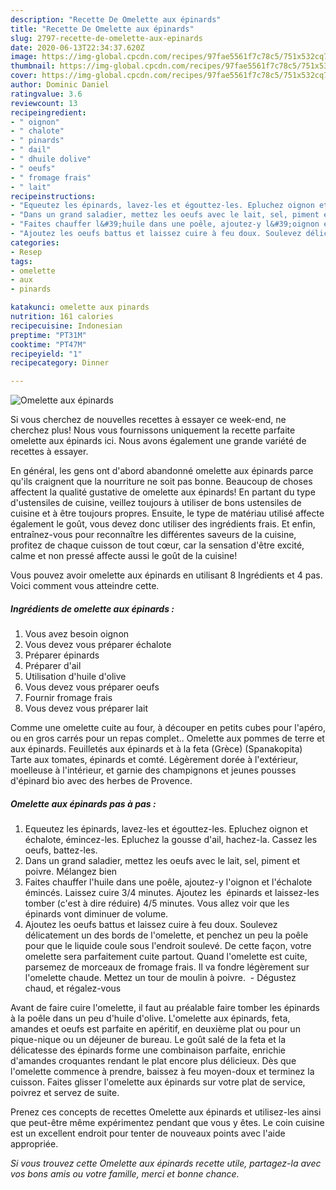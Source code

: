 ```yaml
---
description: "Recette De Omelette aux épinards"
title: "Recette De Omelette aux épinards"
slug: 2797-recette-de-omelette-aux-epinards
date: 2020-06-13T22:34:37.620Z
image: https://img-global.cpcdn.com/recipes/97fae5561f7c78c5/751x532cq70/omelette-aux-epinards-photo-principale-de-la-recette.jpg
thumbnail: https://img-global.cpcdn.com/recipes/97fae5561f7c78c5/751x532cq70/omelette-aux-epinards-photo-principale-de-la-recette.jpg
cover: https://img-global.cpcdn.com/recipes/97fae5561f7c78c5/751x532cq70/omelette-aux-epinards-photo-principale-de-la-recette.jpg
author: Dominic Daniel
ratingvalue: 3.6
reviewcount: 13
recipeingredient:
- " oignon"
- " chalote"
- " pinards"
- " dail"
- " dhuile dolive"
- " oeufs"
- " fromage frais"
- " lait"
recipeinstructions:
- "Equeutez les épinards, lavez-les et égouttez-les. Epluchez oignon et échalote, émincez-les. Epluchez la gousse d&#39;ail, hachez-la. Cassez les oeufs, battez-les."
- "Dans un grand saladier, mettez les oeufs avec le lait, sel, piment et poivre. Mélangez bien"
- "Faites chauffer l&#39;huile dans une poêle, ajoutez-y l&#39;oignon et l&#39;échalote émincés. Laissez cuire 3/4 minutes. Ajoutez les  épinards et laissez-les tomber (c&#39;est à dire réduire) 4/5 minutes. Vous allez voir que les épinards vont diminuer de volume."
- "Ajoutez les oeufs battus et laissez cuire à feu doux. Soulevez délicatement un des bords de l&#39;omelette, et penchez un peu la poêle pour que le liquide coule sous l&#39;endroit soulevé. De cette façon, votre omelette sera parfaitement cuite partout. Quand l&#39;omelette est cuite, parsemez de morceaux de fromage frais. Il va fondre légèrement sur l&#39;omelette chaude. Mettez un tour de moulin à poivre.  Dégustez chaud, et régalez-vous"
categories:
- Resep
tags:
- omelette
- aux
- pinards

katakunci: omelette aux pinards 
nutrition: 161 calories
recipecuisine: Indonesian
preptime: "PT31M"
cooktime: "PT47M"
recipeyield: "1"
recipecategory: Dinner

---
```



![Omelette aux épinards](https://img-global.cpcdn.com/recipes/97fae5561f7c78c5/751x532cq70/omelette-aux-epinards-photo-principale-de-la-recette.jpg)

Si vous cherchez de nouvelles recettes à essayer ce week-end, ne cherchez plus! Nous vous fournissons uniquement la recette parfaite omelette aux épinards ici. Nous avons également une grande variété de recettes à essayer.

En général, les gens ont d'abord abandonné omelette aux épinards parce qu'ils craignent que la nourriture ne soit pas bonne. Beaucoup de choses affectent la qualité gustative de omelette aux épinards! En partant du type d'ustensiles de cuisine, veillez toujours à utiliser de bons ustensiles de cuisine et à être toujours propres. Ensuite, le type de matériau utilisé affecte également le goût, vous devez donc utiliser des ingrédients frais. Et enfin, entraînez-vous pour reconnaître les différentes saveurs de la cuisine, profitez de chaque cuisson de tout cœur, car la sensation d'être excité, calme et non pressé affecte aussi le goût de la cuisine!

<!--inarticleads1-->

Vous pouvez avoir omelette aux épinards en utilisant 8 Ingrédients et 4 pas. Voici comment vous atteindre cette.

##### Ingrédients de omelette aux épinards :

1. Vous avez besoin  oignon
1. Vous devez vous préparer  échalote
1. Préparer  épinards
1. Préparer  d&#39;ail
1. Utilisation  d&#39;huile d&#39;olive
1. Vous devez vous préparer  oeufs
1. Fournir  fromage frais
1. Vous devez vous préparer  lait


Comme une omelette cuite au four, à découper en petits cubes pour l&#39;apéro, ou en gros carrés pour un repas complet.. Omelette aux pommes de terre et aux épinards. Feuilletés aux épinards et à la feta (Grèce) (Spanakopita) Tarte aux tomates, épinards et comté. Légèrement dorée à l&#39;extérieur, moelleuse à l&#39;intérieur, et garnie des champignons et jeunes pousses d&#39;épinard bio avec des herbes de Provence. 

<!--inarticleads2-->

##### Omelette aux épinards pas à pas :

1. Equeutez les épinards, lavez-les et égouttez-les. Epluchez oignon et échalote, émincez-les. Epluchez la gousse d&#39;ail, hachez-la. Cassez les oeufs, battez-les.
1. Dans un grand saladier, mettez les oeufs avec le lait, sel, piment et poivre. Mélangez bien
1. Faites chauffer l&#39;huile dans une poêle, ajoutez-y l&#39;oignon et l&#39;échalote émincés. Laissez cuire 3/4 minutes. Ajoutez les  épinards et laissez-les tomber (c&#39;est à dire réduire) 4/5 minutes. Vous allez voir que les épinards vont diminuer de volume.
1. Ajoutez les oeufs battus et laissez cuire à feu doux. Soulevez délicatement un des bords de l&#39;omelette, et penchez un peu la poêle pour que le liquide coule sous l&#39;endroit soulevé. De cette façon, votre omelette sera parfaitement cuite partout. Quand l&#39;omelette est cuite, parsemez de morceaux de fromage frais. Il va fondre légèrement sur l&#39;omelette chaude. Mettez un tour de moulin à poivre.  - Dégustez chaud, et régalez-vous


Avant de faire cuire l&#39;omelette, il faut au préalable faire tomber les épinards à la poêle dans un peu d&#39;huile d&#39;olive. L&#39;omelette aux épinards, feta, amandes et oeufs est parfaite en apéritif, en deuxième plat ou pour un pique-nique ou un déjeuner de bureau. Le goût salé de la feta et la délicatesse des épinards forme une combinaison parfaite, enrichie d&#39;amandes croquantes rendant le plat encore plus délicieux. Dès que l&#39;omelette commence à prendre, baissez à feu moyen-doux et terminez la cuisson. Faites glisser l&#39;omelette aux épinards sur votre plat de service, poivrez et servez de suite. 

<!--inarticleads1-->

<p>
Prenez ces concepts de recettes Omelette aux épinards et utilisez-les ainsi que peut-être même expérimentez pendant que vous y êtes. Le coin cuisine est un excellent endroit pour tenter de nouveaux points avec l'aide appropriée.
</p>

<p>
<i>Si vous trouvez cette Omelette aux épinards recette utile, partagez-la avec vos bons amis ou votre famille, merci et bonne chance.</i>
</p>
